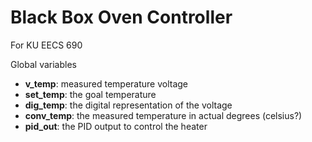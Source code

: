 Black Box Oven Controller
=========================

For KU EECS 690

Global variables

* **v_temp**: measured temperature voltage
* **set_temp**: the goal temperature
* **dig_temp**: the digital representation of the voltage
* **conv_temp**: the measured temperature in actual degrees (celsius?)
* **pid_out**: the PID output to control the heater